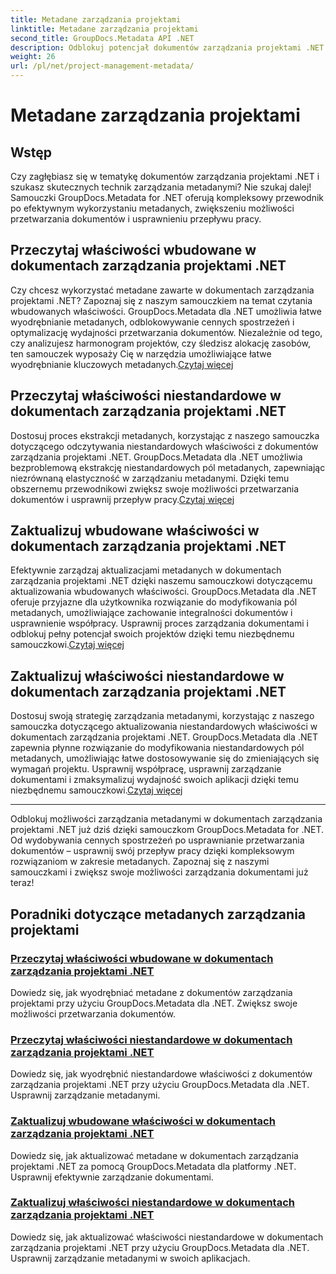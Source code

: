 ```yaml
---
title: Metadane zarządzania projektami
linktitle: Metadane zarządzania projektami
second_title: GroupDocs.Metadata API .NET
description: Odblokuj potencjał dokumentów zarządzania projektami .NET dzięki samouczkom GroupDocs.Metadata for .NET. Wyodrębniaj, aktualizuj i zarządzaj metadanymi bez wysiłku.
weight: 26
url: /pl/net/project-management-metadata/
---
```


# Metadane zarządzania projektami


## Wstęp

Czy zagłębiasz się w tematykę dokumentów zarządzania projektami .NET i szukasz skutecznych technik zarządzania metadanymi? Nie szukaj dalej! Samouczki GroupDocs.Metadata for .NET oferują kompleksowy przewodnik po efektywnym wykorzystaniu metadanych, zwiększeniu możliwości przetwarzania dokumentów i usprawnieniu przepływu pracy.

## Przeczytaj właściwości wbudowane w dokumentach zarządzania projektami .NET

 Czy chcesz wykorzystać metadane zawarte w dokumentach zarządzania projektami .NET? Zapoznaj się z naszym samouczkiem na temat czytania wbudowanych właściwości. GroupDocs.Metadata dla .NET umożliwia łatwe wyodrębnianie metadanych, odblokowywanie cennych spostrzeżeń i optymalizację wydajności przetwarzania dokumentów. Niezależnie od tego, czy analizujesz harmonogram projektów, czy śledzisz alokację zasobów, ten samouczek wyposaży Cię w narzędzia umożliwiające łatwe wyodrębnianie kluczowych metadanych.[Czytaj więcej](./read-built-in-properties-project-management-documents/)

## Przeczytaj właściwości niestandardowe w dokumentach zarządzania projektami .NET

 Dostosuj proces ekstrakcji metadanych, korzystając z naszego samouczka dotyczącego odczytywania niestandardowych właściwości z dokumentów zarządzania projektami .NET. GroupDocs.Metadata dla .NET umożliwia bezproblemową ekstrakcję niestandardowych pól metadanych, zapewniając niezrównaną elastyczność w zarządzaniu metadanymi. Dzięki temu obszernemu przewodnikowi zwiększ swoje możliwości przetwarzania dokumentów i usprawnij przepływ pracy.[Czytaj więcej](./read-custom-properties-project-management-documents/)

## Zaktualizuj wbudowane właściwości w dokumentach zarządzania projektami .NET

 Efektywnie zarządzaj aktualizacjami metadanych w dokumentach zarządzania projektami .NET dzięki naszemu samouczkowi dotyczącemu aktualizowania wbudowanych właściwości. GroupDocs.Metadata dla .NET oferuje przyjazne dla użytkownika rozwiązanie do modyfikowania pól metadanych, umożliwiające zachowanie integralności dokumentów i usprawnienie współpracy. Usprawnij proces zarządzania dokumentami i odblokuj pełny potencjał swoich projektów dzięki temu niezbędnemu samouczkowi.[Czytaj więcej](./update-built-in-properties-project-management-documents/)

## Zaktualizuj właściwości niestandardowe w dokumentach zarządzania projektami .NET

Dostosuj swoją strategię zarządzania metadanymi, korzystając z naszego samouczka dotyczącego aktualizowania niestandardowych właściwości w dokumentach zarządzania projektami .NET. GroupDocs.Metadata dla .NET zapewnia płynne rozwiązanie do modyfikowania niestandardowych pól metadanych, umożliwiając łatwe dostosowywanie się do zmieniających się wymagań projektu. Usprawnij współpracę, usprawnij zarządzanie dokumentami i zmaksymalizuj wydajność swoich aplikacji dzięki temu niezbędnemu samouczkowi.[Czytaj więcej](./update-custom-properties-project-management-documents/)

----

Odblokuj możliwości zarządzania metadanymi w dokumentach zarządzania projektami .NET już dziś dzięki samouczkom GroupDocs.Metadata for .NET. Od wydobywania cennych spostrzeżeń po usprawnianie przetwarzania dokumentów – usprawnij swój przepływ pracy dzięki kompleksowym rozwiązaniom w zakresie metadanych. Zapoznaj się z naszymi samouczkami i zwiększ swoje możliwości zarządzania dokumentami już teraz!
## Poradniki dotyczące metadanych zarządzania projektami
### [Przeczytaj właściwości wbudowane w dokumentach zarządzania projektami .NET](./read-built-in-properties-project-management-documents/)
Dowiedz się, jak wyodrębniać metadane z dokumentów zarządzania projektami przy użyciu GroupDocs.Metadata dla .NET. Zwiększ swoje możliwości przetwarzania dokumentów.
### [Przeczytaj właściwości niestandardowe w dokumentach zarządzania projektami .NET](./read-custom-properties-project-management-documents/)
Dowiedz się, jak wyodrębnić niestandardowe właściwości z dokumentów zarządzania projektami .NET przy użyciu GroupDocs.Metadata dla .NET. Usprawnij zarządzanie metadanymi.
### [Zaktualizuj wbudowane właściwości w dokumentach zarządzania projektami .NET](./update-built-in-properties-project-management-documents/)
Dowiedz się, jak aktualizować metadane w dokumentach zarządzania projektami .NET za pomocą GroupDocs.Metadata dla platformy .NET. Usprawnij efektywnie zarządzanie dokumentami.
### [Zaktualizuj właściwości niestandardowe w dokumentach zarządzania projektami .NET](./update-custom-properties-project-management-documents/)
Dowiedz się, jak aktualizować właściwości niestandardowe w dokumentach zarządzania projektami .NET przy użyciu GroupDocs.Metadata dla .NET. Usprawnij zarządzanie metadanymi w swoich aplikacjach.